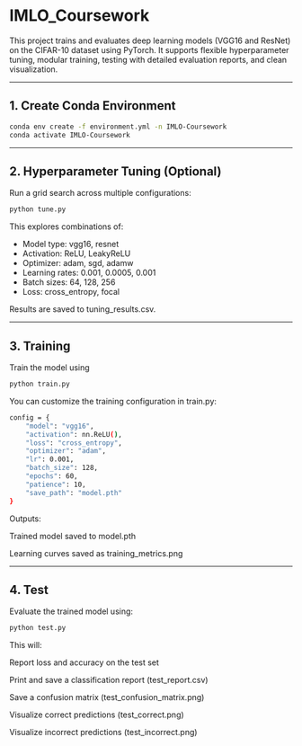 # IMLO_Coursework

This project trains and evaluates deep learning models (VGG16 and ResNet) on the CIFAR-10 dataset using PyTorch. It supports flexible hyperparameter tuning, modular training, testing with detailed evaluation reports, and clean visualization.

---

## 1. Create Conda Environment
```bash
conda env create -f environment.yml -n IMLO-Coursework
conda activate IMLO-Coursework
```
---

## 2. Hyperparameter Tuning (Optional)
Run a grid search across multiple configurations:
```bash
python tune.py
```
This explores combinations of:

- Model type: vgg16, resnet
- Activation: ReLU, LeakyReLU
- Optimizer: adam, sgd, adamw
- Learning rates: 0.001, 0.0005, 0.001
- Batch sizes: 64, 128, 256
- Loss: cross_entropy, focal

Results are saved to tuning_results.csv.

---

## 3. Training

Train the model using
```bash
python train.py
```
You can customize the training configuration in train.py:

```bash
config = {
    "model": "vgg16",          
    "activation": nn.ReLU(),      
    "loss": "cross_entropy",      
    "optimizer": "adam",          
    "lr": 0.001,
    "batch_size": 128,
    "epochs": 60,
    "patience": 10,
    "save_path": "model.pth"
}
```
Outputs:

Trained model saved to model.pth

Learning curves saved as training_metrics.png

---

## 4. Test
Evaluate the trained model using:

```bash
python test.py
```

This will:

Report loss and accuracy on the test set

Print and save a classification report (test_report.csv)

Save a confusion matrix (test_confusion_matrix.png)

Visualize correct predictions (test_correct.png)

Visualize incorrect predictions (test_incorrect.png)

